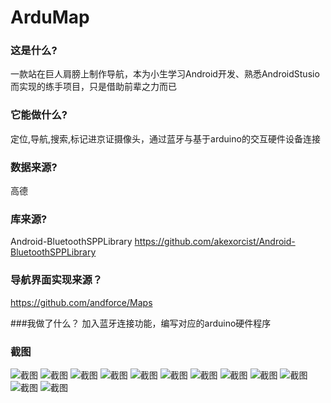 # ArduMap

### 这是什么?
一款站在巨人肩膀上制作导航，本为小生学习Android开发、熟悉AndroidStusio而实现的练手项目，只是借助前辈之力而已

### 它能做什么?
定位,导航,搜索,标记进京证摄像头，通过蓝牙与基于arduino的交互硬件设备连接

### 数据来源?
高德

### 库来源?
Android-BluetoothSPPLibrary https://github.com/akexorcist/Android-BluetoothSPPLibrary

### 导航界面实现来源？
https://github.com/andforce/Maps

###我做了什么？
加入蓝牙连接功能，编写对应的arduino硬件程序

### 截图
![截图](https://github.com/nanguoyu/ArduMap/blob/master/screenshot/0.png)
![截图](https://github.com/nanguoyu/ArduMap/blob/master/screenshot/1.png)
![截图](https://github.com/nanguoyu/ArduMap/blob/master/screenshot/2.png)
![截图](https://github.com/nanguoyu/ArduMap/blob/master/screenshot/3.png)
![截图](https://github.com/nanguoyu/ArduMap/blob/master/screenshot/4.png)
![截图](https://github.com/nanguoyu/ArduMap/blob/master/screenshot/5.png)
![截图](https://github.com/nanguoyu/ArduMap/blob/master/screenshot/6.png)
![截图](https://github.com/nanguoyu/ArduMap/blob/master/screenshot/7.png)
![截图](https://github.com/nanguoyu/ArduMap/blob/master/screenshot/8.png)
![截图](https://github.com/nanguoyu/ArduMap/blob/master/screenshot/9.png)
![截图](https://github.com/nanguoyu/ArduMap/blob/master/screenshot/10.png)
![截图](https://github.com/nanguoyu/ArduMap/blob/master/screenshot/11.png)